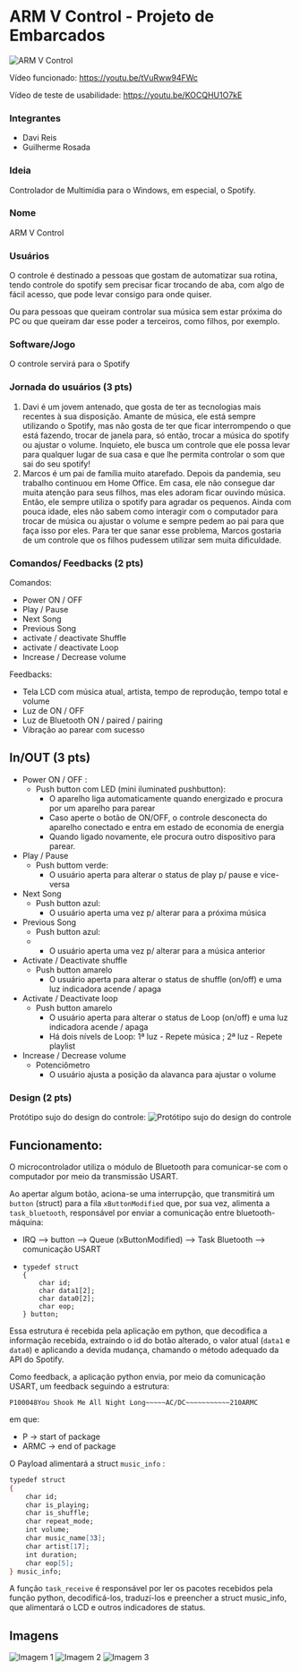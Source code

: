 # ARM V Control - Projeto de Embarcados

![ARM V Control](img/prototipo1.jpeg)

Vídeo funcionado: https://youtu.be/tVuRww94FWc

Vídeo de teste de usabilidade: https://youtu.be/KOCQHU1O7kE

### Integrantes

- Davi Reis
- Guilherme Rosada

### Ideia

Controlador de Multimídia para o Windows, em especial, o Spotify.

### Nome

ARM V Control

### Usuários

O controle é destinado a pessoas que gostam de automatizar sua rotina, tendo controle do spotify sem precisar ficar trocando de aba, com algo de fácil acesso, que pode levar consigo para onde quiser.

Ou para pessoas que queiram controlar sua música sem estar próxima do PC ou que queiram dar esse poder a terceiros, como filhos, por exemplo.

### Software/Jogo

O controle servirá para o Spotify

### Jornada do usuários (3 pts)

1. Davi é um jovem antenado, que gosta de ter as tecnologias mais recentes à sua disposição. Amante de música, ele está sempre utilizando o Spotify, mas não gosta de ter que ficar interrompendo o que está fazendo, trocar de janela para, só então, trocar a música do spotify ou ajustar o volume. Inquieto, ele busca um controle que ele possa levar para qualquer lugar de sua casa e que lhe permita controlar o som que sai do seu spotify!
2. Marcos é um pai de família muito atarefado. Depois da pandemia, seu trabalho continuou em Home Office. Em casa, ele não consegue dar muita atenção para seus filhos, mas eles adoram ficar ouvindo música. Então, ele sempre utiliza o spotify para agradar os pequenos. Ainda com pouca idade, eles não sabem como interagir com o computador para trocar de música ou ajustar o volume e sempre pedem ao pai para que faça isso por eles. Para ter que sanar esse problema, Marcos gostaria de um controle que os filhos pudessem utilizar sem muita dificuldade.

### Comandos/ Feedbacks (2 pts)

Comandos:

- Power ON / OFF
- Play / Pause
- Next Song
- Previous Song
- activate / deactivate Shuffle
- activate / deactivate Loop
- Increase / Decrease volume

Feedbacks:

- Tela LCD com música atual, artista, tempo de reprodução, tempo total e volume
- Luz de ON / OFF
- Luz de Bluetooth ON / paired / pairing
- Vibração ao parear com sucesso

## In/OUT (3 pts)

- Power ON / OFF :
  - Push button com LED (mini iluminated pushbutton):
    - O aparelho liga automaticamente quando energizado e procura por um aparelho para parear
    - Caso aperte o botão de ON/OFF, o controle desconecta do aparelho conectado e entra em estado de economia de energia
    - Quando ligado novamente, ele procura outro dispositivo para parear.
- Play / Pause
  - Push buttom verde:
    - O usuário aperta para alterar o status de play p/ pause e vice-versa
- Next Song
  - Push button azul:
    - O usuário aperta uma vez p/ alterar para a próxima música
- Previous Song
  - Push button azul:
  - - O usuário aperta uma vez p/ alterar para a música anterior
- Activate / Deactivate shuffle
  - Push button amarelo
    - O usuário aperta para alterar o status de shuffle (on/off) e uma luz indicadora acende / apaga
- Activate / Deactivate loop
  - Push button amarelo
    - O usuário aperta para alterar o status de Loop (on/off) e uma luz indicadora acende / apaga
    - Há dois nívels de Loop: 1ª luz - Repete música ; 2ª luz - Repete playlist
- Increase / Decrease volume
  - Potenciômetro
    - O usuário ajusta a posição da alavanca para ajustar o volume

### Design (2 pts)

Protótipo sujo do design do controle:
![Protótipo sujo do design do controle](img/prototipo.jpg)

## Funcionamento:

O microcontrolador utiliza o módulo de Bluetooth para comunicar-se com o computador por meio da transmissão USART.

Ao apertar algum botão, aciona-se uma interrupção, que transmitirá um `button` (struct) para a fila `xButtonModified` que, por sua vez, alimenta a `task_bluetooth`, responsável por enviar a comunicação entre bluetooth-máquina:

- IRQ --> button --> Queue (xButtonModified) --> Task Bluetooth --> comunicação USART
- ```
  typedef struct
  {
      char id;
      char data1[2];
      char data0[2];
      char eop;
  } button;

  ```

Essa estrutura é recebida pela aplicação em python, que decodifica a informação recebida, extraindo o id do botão alterado, o valor atual (`data1` e `data0`) e aplicando a devida mudança, chamando o método adequado da API do Spotify.

Como feedback, a aplicação python envia, por meio da comunicação USART, um feedback seguindo a estrutura:

`P100048You Shook Me All Night Long~~~~~AC/DC~~~~~~~~~~~210ARMC`

em que:

- P -> start of package
- ARMC -> end of package

O Payload alimentará a struct `music_info` :

```abc
typedef struct
{
    char id;
    char is_playing;
    char is_shuffle;
    char repeat_mode;
    int volume;
    char music_name[33];
    char artist[17];
    int duration;
    char eop[5];
} music_info;
```

A função `task_receive` é responsável por ler os pacotes recebidos pela função python, decodificá-los, traduzí-los e preencher a struct music_info, que alimentará o LCD e outros indicadores de status.

## Imagens

![Imagem 1](img/prototipo1.jpeg)
![Imagem 2](img/prototipo2.jpeg)
![Imagem 3](img/prototipo3.jpeg)
